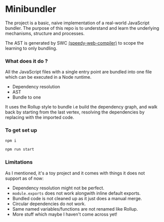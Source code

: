 # Minibundler

The project is a basic, naive implementation of a real-world JavaScript bundler. The purpose of this repo is to understand and learn the underlying mechanisms, structure and processes.

The AST is generated by SWC [(speedy-web-compiler)](https://swc.rs/docs/usage/core#parse) to scope the learning to only bundling.

### What does it do ?

All the JavaScript files with a single entry point are bundled into one file which can be executed in a Node runtime.

-   Dependency resolution
-   AST
-   Bundle to one

It uses the Rollup style to bundle i.e build the dependency graph, and walk back by starting from the last vertex, resolving the dependencies by replacing with the imported code.

### To get set up

```bash
npm i

npm run start
```

### Limitations

As I mentioned, it's a toy project and it comes with things it does not support as of now:

-   Dependency resolution might not be perfect.
-   `module.exports` does not work alongwith inline default exports.
-   Bundled code is not cleaned up as it just does a manual merge.
-   Circular dependencies do not work.
-   Same named variables/functions are not renamed like Rollup.
-   More stuff which maybe I haven't come across yet!
